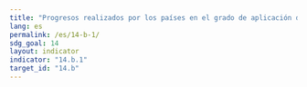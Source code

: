 ```yaml
---
title: "Progresos realizados por los países en el grado de aplicación de un marco jurídico, reglamentario, normativo o institucional que reconozca y proteja los derechos de acceso de la pesca en pequeña escala"
lang: es
permalink: /es/14-b-1/
sdg_goal: 14
layout: indicator
indicator: "14.b.1"
target_id: "14.b"
---
```


